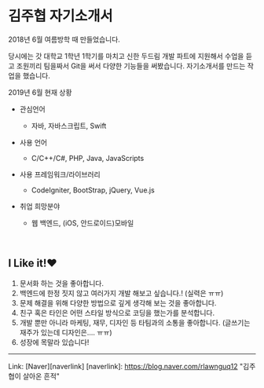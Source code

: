 김주협 자기소개서
==================

2018년 6월 여름방학 때 만들었습니다.

당시에는 갓 대학교 1학년 1학기를 마치고 
신한 두드림 개발 파트에 지원해서 수업을 듣고 조원끼리 팀을짜서 Git을 써서 다양한 기능들을 써봤습니다.
자기소개서를 만드는 작업을 했습니다.


2019년 6월 현재 상황

* 관심언어
  - 자바, 자바스크립트, Swift
* 사용 언어 
  - C/C++/C#, PHP, Java, JavaScripts
* 사용 프레임워크/라이브러리
  - CodeIgniter, BootStrap, jQuery, Vue.js
  
* 취업 희망분야
  - 웹 백엔드, (iOS, 안드로이드)모바일
  
<br>

## I Like it!♥
1. 문서화 하는 것을 좋아합니다.
2. 백엔드에 한정 짓지 않고 여러가지 개발 해보고 싶습니다.! (실력은 ㅠㅠ)
3. 문제 해결을 위해 다양한 방법으로 깊게 생각해 보는 것을 좋아합니다.
4. 친구 혹은 타인은 어떤 스타일 방식으로 코딩을 했는가를 분석합니다.
5. 개발 뿐만 아니라 마케팅, 재무, 디자인 등 타팀과의 소통을 좋아합니다.
    (글쓰기는 재주가 있는데 디자인은.... ㅠㅠ)
6. 성장에 목말라 있습니다!


 -----------
 
Link: [Naver][naverlink]
[naverlink]: https://blog.naver.com/rlawnguq12 "김주협이 살아온 흔적"
